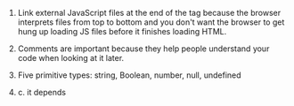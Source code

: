 1. Link external JavaScript files at the end of the <body> tag because the browser interprets files from top to bottom and you don't want the browser to get hung up loading JS files before it finishes loading HTML.

2. Comments are important because they help people understand your code when looking at it later.

3. Five primitive types: string, Boolean, number, null, undefined

4. c. it depends
